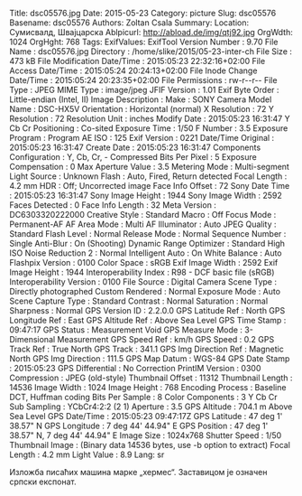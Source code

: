 Title: dsc05576.jpg
Date: 2015-05-23
Category: picture
Slug: dsc05576
Basename: dsc05576
Authors: Zoltan Csala
Summary:
Location: Сумисвалд, Швајцарска
Ablpicurl: http://abload.de/img/qtj92.jpg
OrgWdth: 1024
OrgHght: 768
Tags:
ExifValues: ExifTool Version Number : 9.70
            File Name : dsc05576.jpg
            Directory : /home/slike/2015/05-23-inter-ch
            File Size : 473 kB
            File Modification Date/Time : 2015:05:23 22:32:16+02:00
            File Access Date/Time : 2015:05:24 20:24:13+02:00
            File Inode Change Date/Time : 2015:05:24 20:23:35+02:00
            File Permissions : rw-r--r--
            File Type : JPEG
            MIME Type : image/jpeg
            JFIF Version : 1.01
            Exif Byte Order : Little-endian (Intel, II)
            Image Description :
            Make : SONY
            Camera Model Name : DSC-HX5V
            Orientation : Horizontal (normal)
            X Resolution : 72
            Y Resolution : 72
            Resolution Unit : inches
            Modify Date : 2015:05:23 16:31:47
            Y Cb Cr Positioning : Co-sited
            Exposure Time : 1/50
            F Number : 3.5
            Exposure Program : Program AE
            ISO : 125
            Exif Version : 0221
            Date/Time Original : 2015:05:23 16:31:47
            Create Date : 2015:05:23 16:31:47
            Components Configuration : Y, Cb, Cr, -
            Compressed Bits Per Pixel : 5
            Exposure Compensation : 0
            Max Aperture Value : 3.5
            Metering Mode : Multi-segment
            Light Source : Unknown
            Flash : Auto, Fired, Return detected
            Focal Length : 4.2 mm
            HDR : Off; Uncorrected image
            Face Info Offset : 72
            Sony Date Time : 2015:05:23 16:31:47
            Sony Image Height : 1944
            Sony Image Width : 2592
            Faces Detected : 0
            Face Info Length : 32
            Meta Version : DC6303320222000
            Creative Style : Standard
            Macro : Off
            Focus Mode : Permanent-AF
            AF Area Mode : Multi
            AF Illuminator : Auto
            JPEG Quality : Standard
            Flash Level : Normal
            Release Mode : Normal
            Sequence Number : Single
            Anti-Blur : On (Shooting)
            Dynamic Range Optimizer : Standard
            High ISO Noise Reduction 2 : Normal
            Intelligent Auto : On
            White Balance : Auto
            Flashpix Version : 0100
            Color Space : sRGB
            Exif Image Width : 2592
            Exif Image Height : 1944
            Interoperability Index : R98 - DCF basic file (sRGB)
            Interoperability Version : 0100
            File Source : Digital Camera
            Scene Type : Directly photographed
            Custom Rendered : Normal
            Exposure Mode : Auto
            Scene Capture Type : Standard
            Contrast : Normal
            Saturation : Normal
            Sharpness : Normal
            GPS Version ID : 2.2.0.0
            GPS Latitude Ref : North
            GPS Longitude Ref : East
            GPS Altitude Ref : Above Sea Level
            GPS Time Stamp : 09:47:17
            GPS Status : Measurement Void
            GPS Measure Mode : 3-Dimensional Measurement
            GPS Speed Ref : km/h
            GPS Speed : 0.2
            GPS Track Ref : True North
            GPS Track : 341.1
            GPS Img Direction Ref : Magnetic North
            GPS Img Direction : 111.5
            GPS Map Datum : WGS-84
            GPS Date Stamp : 2015:05:23
            GPS Differential : No Correction
            PrintIM Version : 0300
            Compression : JPEG (old-style)
            Thumbnail Offset : 11312
            Thumbnail Length : 14536
            Image Width : 1024
            Image Height : 768
            Encoding Process : Baseline DCT, Huffman coding
            Bits Per Sample : 8
            Color Components : 3
            Y Cb Cr Sub Sampling : YCbCr4:2:2 (2 1)
            Aperture : 3.5
            GPS Altitude : 704.1 m Above Sea Level
            GPS Date/Time : 2015:05:23 09:47:17Z
            GPS Latitude : 47 deg 1' 38.57" N
            GPS Longitude : 7 deg 44' 44.94" E
            GPS Position : 47 deg 1' 38.57" N, 7 deg 44' 44.94" E
            Image Size : 1024x768
            Shutter Speed : 1/50
            Thumbnail Image : (Binary data 14536 bytes, use -b option to extract)
            Focal Length : 4.2 mm
            Light Value : 8.9
Lang: sr

Изложба писаћих машина марке „хермес“. Заставицом је означен српски експонат.
